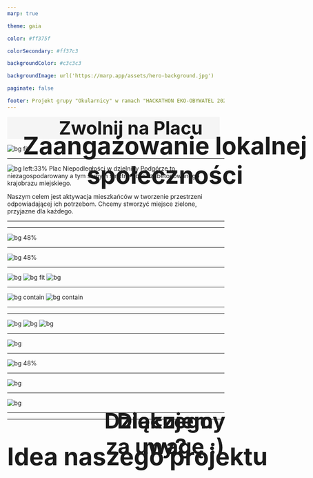```yaml
---
marp: true

theme: gaia

color: #ff375f

colorSecondary: #ff37c3

backgroundColor: #c3c3c3

backgroundImage: url('https://marp.app/assets/hero-background.jpg')

paginate: false

footer: Projekt grupy "Okularnicy" w ramach "HACKATHON EKO-OBYWATEL 2021 | ASOS"
---
```

<style>
h1 {
  font-size: 3em;
  background-color: #f5f5f5;
  text-align: left;
  padding-left: 120px;
  padding-right: 40px;
  margin: 0px;
  margin-top: 0;
  display: table;
}
</style>
# Zwolnij na Placu
![bg fit](static/pn_wide.png)

---
<style>
section {
  margin-right: 10px;
  padding-left: 0px;
  border-left: 0px;
  text-align: right;
}
</style>
![bg left:33%](static/pn.png)
Plac Niepodległości w dzielnicy Podgórze to niezagospodarowany a tym samym smutny obraz zabetonowanego krajobrazu miejskiego.

Naszym celem jest aktywacja mieszkańców
w tworzenie przestrzeni odpowiadającej ich potrzebom. Chcemy stworzyć miejsce zielone, przyjazne dla każdego. 

---
<style>
h2 {
  text-align: center;
  font-size: 4em;
  position: absolute;
  top: 25%;
}
h3 {
  text-align: center;
  font-size: 4em;
  position: absolute;
  top: 7%;
}
h4 {
  margin: 200px;
  text-align: center;
  font-size: 3.5em;
  position: absolute;
  top: 20%;
}
</style>
## Idea naszego projektu

---
![bg 48%](static/pn_map.png)

---
![bg 48%](static/pn_map_marked.jpg)

---
![bg](static/don2.jpg)
![bg fit](static/don3.jpg)
![bg](static/don4.png)

---
![bg contain](static/jar1.jpg)
![bg contain](static/jar2.jpg)

---
### Zaangażowanie lokalnej społeczności

---
![bg](static/gramps3.jpg)
![bg](static/gramps2.jpg)
![bg](static/gramps1.jpg)

---
![bg](static/parsley_banner.png)

---
![bg 48%](static/pn_map_marked.jpg)

---
![bg](static/money.jpg)

---
![bg](static/przerwa.jpg)

---
#### Dlaczego my?

---
#### Dziękujemy za uwagę :)